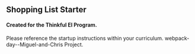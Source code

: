 ## Shopping List Starter

#### Created for the Thinkful EI Program.

Please reference the startup instructions within your curriculum.
webpack-day--Miguel-and-Chris Project.

